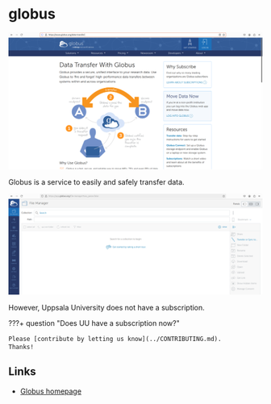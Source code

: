 # globus

![Globus homepage](./img/globus_homepage.png)

Globus is a service to easily and safely transfer data.

![Globus after first login](./img/globus_after_first_login.png)

However, Uppsala University does not have a subscription.

???+ question "Does UU have a subscription now?"

    Please [contribute by letting us know](../CONTRIBUTING.md).
    Thanks!

## Links

- [Globus homepage](https://www.globus.org/data-transfer)

